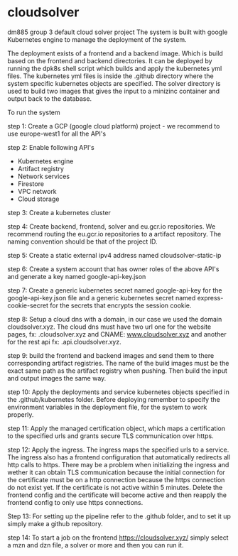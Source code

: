 # cloudsolver
dm885 group 3 default cloud solver project
The system is built with google Kubernetes engine to manage the deployment of the system.

The deployment exists of a frontend and a backend image. Which is build based on the frontend and backend directories. It can be deployed by running the dpk8s shell script which builds and apply the kubernetes yml files. The kubernetes yml files is inside the .github directory where the system specific kubernetes objects are specified. The solver directory is used to build two images that gives the input to a minizinc container and output back to the database.

To run the system

step 1: Create a GCP (google cloud platform) project - we recommend to use europe-west1 for all the API's

step 2: Enable following API's
 - Kubernetes engine
 - Artifact registry
 - Network services
 - Firestore
 - VPC network
 - Cloud storage

step 3: Create a kubernetes cluster

step 4: Create backend, frontend, solver and eu.gcr.io repositories. We recommend routing the eu.gcr.io repositories to a artifact repository. The naming convention should be that of the project ID.

step 5: Create a static external ipv4 address named cloudsolver-static-ip

step 6: Create a system account that has owner roles of the above API's and generate
        a key named google-api-key.json

step 7: Create a generic kubernetes secret named google-api-key for the google-api-key.json file
        and a generic kubernetes secret named express-cookie-secret for the secrets that encrypts the session cookie.

step 8: Setup a cloud dns with a domain, in our case we used the domain cloudsolver.xyz. The cloud dns
        must have two url one for the website pages, fx: .cloudsolver.xyz and CNAME: www.cloudsolver.xyz
        and another for the rest api fx: .api.cloudsolver.xyz.

step 9: build the frontend and backend images and send them to there corresponding artifact registries. The name of the build
        images must be the exact same path as the artifact registry when pushing. Then build the input and output images the same
        way.

step 10: Apply the deployments and service kubernetes objects specified in the .github/kubernetes folder. Before deploying remember
         to specify the environment variables in the deployment file, for the system to work properly.

step 11: Apply the managed certification object, which maps a certification to the specified urls and grants secure TLS communication
         over https.

step 12: Apply the ingress. The ingress maps the specified urls to a service. The ingress also has a frontend configuration that
         automatically redirects all http calls to https. There may be a problem when initializing the ingress and wether it can obtain
         TLS communication because the initial connection for the certificate must be on a http connection because the https connection
         do not exist yet. If the certificate is not active within 5 minutes. Delete the frontend config and the certificate will
         become active and then reapply the frontend config to only use https connections.
         
Step 13: For setting up the pipeline refer to the .github folder, and to set it up simply make a github repository.

step 14: To start a job on the frontend https://cloudsolver.xyz/ simply select a mzn and dzn file, a solver or more and then you can run it.
